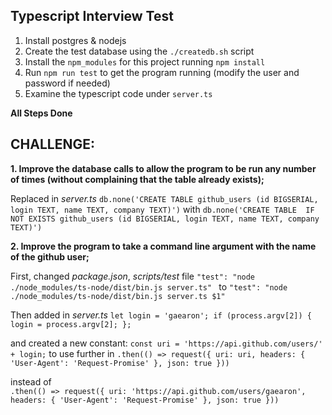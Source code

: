 ## Typescript Interview Test

1. Install postgres & nodejs
2. Create the test database using the `./createdb.sh` script
3. Install the `npm_modules` for this project running `npm install`
4. Run `npm run test` to get the program running (modify the user and password if needed)
5. Examine the typescript code under `server.ts`

**All Steps Done**


## CHALLENGE:
**1. Improve the database calls to allow the program to be run any number of times (without complaining that the table already exists);**

Replaced in *server.ts*
`db.none('CREATE TABLE github_users (id BIGSERIAL, login TEXT, name TEXT, company TEXT)')`
with
`db.none('CREATE TABLE  IF NOT EXISTS github_users (id BIGSERIAL, login TEXT, name TEXT, company TEXT)')`



**2. Improve the program to take a command line argument with the name of the github user;**

First, changed *package.json*, *scripts/test* file 
`"test": "node ./node_modules/ts-node/dist/bin.js server.ts" ` 
to
 `"test": "node ./node_modules/ts-node/dist/bin.js server.ts $1"`

Then added in *server.ts* `let login = 'gaearon';
if (process.argv[2]) {
  login = process.argv[2];
};` 

and created a new constant:
`const uri = 'https://api.github.com/users/' + login;` 
to use further in 
`.then(() => request({
    uri: uri,
    headers: {
      'User-Agent': 'Request-Promise'
    },
    json: true
  }))`
  
  instead of       
  `.then(() => request({
  uri: 'https://api.github.com/users/gaearon',
  headers: {
        'User-Agent': 'Request-Promise'
    },
  json: true
}))`